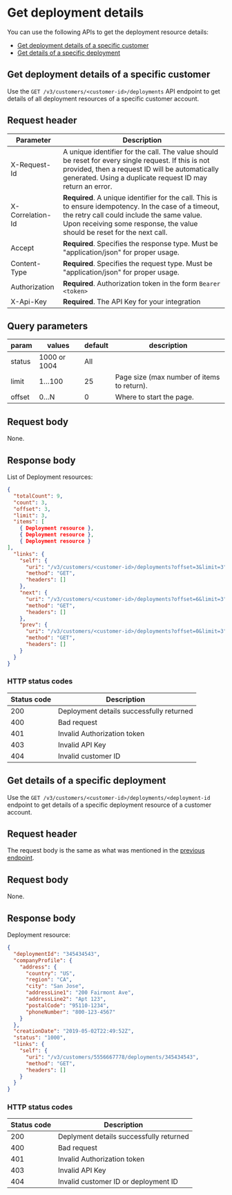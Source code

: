# Get deployment details

You can use the following APIs to get the deployment resource details:

- [Get deployment details of a specific customer](#get-deployment-details-of-a-specific-customer)
- [Get details of a specific deployment](#get-details-of-a-specific-deployment)

## Get deployment details of a specific customer

Use the `GET /v3/customers/<customer-id>/deployments` API endpoint to get details of all deployment resources of a specific customer account.

## Request header

| Parameter        | Description                                                                                                                                                                                                                      |
|------------------|----------------------------------------------------------------------------------------------------------------------------------------------------------------------------------------------------------------------------------|
| X-Request-Id     | A unique identifier for the call. The value should be reset for every single request. If this is not provided, then a request ID will be automatically generated. Using a duplicate request ID may return an error.              |
| X-Correlation-Id | **Required**. A unique identifier for the call. This is to ensure idempotency. In the case of a timeout, the retry call could include the same value. Upon receiving some response, the value should be reset for the next call. |
| Accept           | **Required**. Specifies the response type. Must be "application/json" for proper usage.                                                                                                                                          |
| Content-Type     | **Required**. Specifies the request type. Must be "application/json" for proper usage.                                                                                                                                           |
| Authorization    | **Required**. Authorization token in the form `Bearer <token>`                                                                                                                                                                   |
| X-Api-Key        | **Required**. The API Key for your integration                                                                                                                                                                                   |

## Query parameters

| param  | values       | default | description                                |
| ------ | ------------ | ------- | ------------------------------------------ |
| status | 1000 or 1004 | All     |                                            |
| limit  | 1…100        | 25      | Page size (max number of items to return). |
| offset | 0…N          | 0       | Where to start the page.                   |

## Request body

None.

## Response body

List of Deployment resources:

```json
{
  "totalCount": 9,
  "count": 3,
  "offset": 3,
  "limit": 3,
  "items": [
    { Deployment resource },
    { Deployment resource },
    { Deployment resource }
],
  "links": {
    "self": {
      "uri": "/v3/customers/<customer-id>/deployments?offset=3&limit=3",
      "method": "GET",
      "headers": []
    },
    "next": {
      "uri": "/v3/customers/<customer-id>/deployments?offset=6&limit=3",
      "method": "GET",
      "headers": []
    },
    "prev": {
      "uri": "/v3/customers/<customer-id>/deployments?offset=0&limit=3",
      "method": "GET",
      "headers": []
    }
  }
}
```

### HTTP status codes

| Status code | Description                              |
| ----------- | ---------------------------------------- |
| 200         | Deployment details successfully returned |
| 400         | Bad request                              |
| 401         | Invalid Authorization token              |
| 403         | Invalid API Key                          |
| 404         | Invalid customer ID                      |

## Get details of a specific deployment

Use the `GET /v3/customers/<customer-id>/deployments/<deployment-id` endpoint to get details of a specific deployment resource of a customer account.

## Request header

The request body is the same as what was mentioned in the [previous endpoint](#request-header).

## Request body

None.

## Response body

Deployment resource:

```json
{
  "deploymentId": "345434543",
  "companyProfile": {
    "address": {
      "country": "US",
      "region": "CA",
      "city": "San Jose",
      "addressLine1": "200 Fairmont Ave",
      "addressLine2": "Apt 123",
      "postalCode": "95110-1234",
      "phoneNumber": "800-123-4567"
    }
  },
  "creationDate": "2019-05-02T22:49:52Z",
  "status": "1000",
  "links": {
    "self": {
      "uri": "/v3/customers/5556667778/deployments/345434543",
      "method": "GET",
      "headers": []
    }
  }
}
```

### HTTP status codes

| Status code | Description                             |
| ----------- | --------------------------------------- |
| 200         | Deplyment details successfully returned |
| 400         | Bad request                             |
| 401         | Invalid Authorization token             |
| 403         | Invalid API Key                         |
| 404         | Invalid customer ID or deployment ID    |
